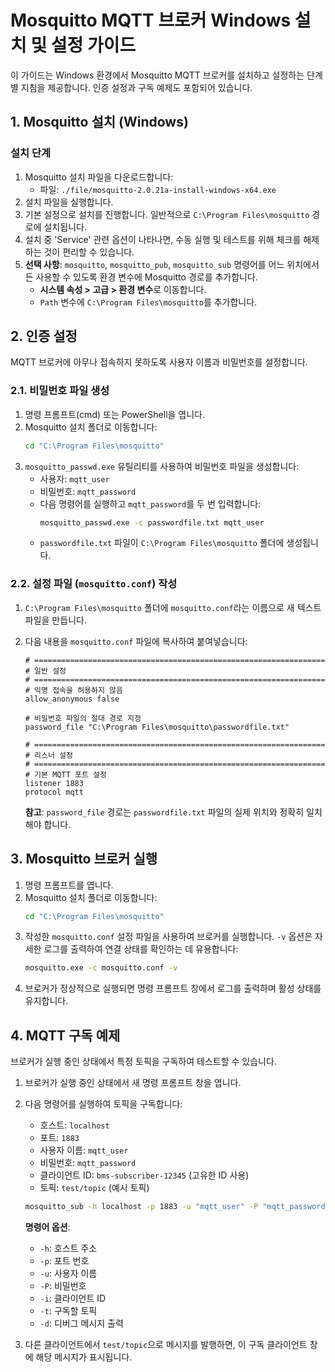 # Mosquitto MQTT 브로커 Windows 설치 및 설정 가이드

이 가이드는 Windows 환경에서 Mosquitto MQTT 브로커를 설치하고 설정하는 단계별 지침을 제공합니다. 인증 설정과 구독 예제도 포함되어 있습니다.

## 1. Mosquitto 설치 (Windows)

### 설치 단계
1. Mosquitto 설치 파일을 다운로드합니다:
   - 파일: `./file/mosquitto-2.0.21a-install-windows-x64.exe`
2. 설치 파일을 실행합니다.
3. 기본 설정으로 설치를 진행합니다. 일반적으로 `C:\Program Files\mosquitto` 경로에 설치됩니다.
4. 설치 중 'Service' 관련 옵션이 나타나면, 수동 실행 및 테스트를 위해 체크를 해제하는 것이 편리할 수 있습니다.
5. **선택 사항**: `mosquitto`, `mosquitto_pub`, `mosquitto_sub` 명령어를 어느 위치에서든 사용할 수 있도록 환경 변수에 Mosquitto 경로를 추가합니다.
   - **시스템 속성 > 고급 > 환경 변수**로 이동합니다.
   - `Path` 변수에 `C:\Program Files\mosquitto`를 추가합니다.

## 2. 인증 설정

MQTT 브로커에 아무나 접속하지 못하도록 사용자 이름과 비밀번호를 설정합니다.

### 2.1. 비밀번호 파일 생성
1. 명령 프롬프트(cmd) 또는 PowerShell을 엽니다.
2. Mosquitto 설치 폴더로 이동합니다:
   ```bash
   cd "C:\Program Files\mosquitto"
   ```
3. `mosquitto_passwd.exe` 유틸리티를 사용하여 비밀번호 파일을 생성합니다:
   - 사용자: `mqtt_user`
   - 비밀번호: `mqtt_password`
   - 다음 명령어를 실행하고 `mqtt_password`를 두 번 입력합니다:
     ```bash
     mosquitto_passwd.exe -c passwordfile.txt mqtt_user
     ```
   - `passwordfile.txt` 파일이 `C:\Program Files\mosquitto` 폴더에 생성됩니다.

### 2.2. 설정 파일 (`mosquitto.conf`) 작성
1. `C:\Program Files\mosquitto` 폴더에 `mosquitto.conf`라는 이름으로 새 텍스트 파일을 만듭니다.
2. 다음 내용을 `mosquitto.conf` 파일에 복사하여 붙여넣습니다:

   ```text
   # =================================================================
   # 일반 설정
   # =================================================================
   # 익명 접속을 허용하지 않음
   allow_anonymous false

   # 비밀번호 파일의 절대 경로 지정
   password_file "C:\Program Files\mosquitto\passwordfile.txt"

   # =================================================================
   # 리스너 설정
   # =================================================================
   # 기본 MQTT 포트 설정
   listener 1883
   protocol mqtt
   ```

   **참고**: `password_file` 경로는 `passwordfile.txt` 파일의 실제 위치와 정확히 일치해야 합니다.

## 3. Mosquitto 브로커 실행
1. 명령 프롬프트를 엽니다.
2. Mosquitto 설치 폴더로 이동합니다:
   ```bash
   cd "C:\Program Files\mosquitto"
   ```
3. 작성한 `mosquitto.conf` 설정 파일을 사용하여 브로커를 실행합니다. `-v` 옵션은 자세한 로그를 출력하여 연결 상태를 확인하는 데 유용합니다:
   ```bash
   mosquitto.exe -c mosquitto.conf -v
   ```
4. 브로커가 정상적으로 실행되면 명령 프롬프트 창에서 로그를 출력하며 활성 상태를 유지합니다.

## 4. MQTT 구독 예제
브로커가 실행 중인 상태에서 특정 토픽을 구독하여 테스트할 수 있습니다.

1. 브로커가 실행 중인 상태에서 새 명령 프롬프트 창을 엽니다.
2. 다음 명령어를 실행하여 토픽을 구독합니다:
   - 호스트: `localhost`
   - 포트: `1883`
   - 사용자 이름: `mqtt_user`
   - 비밀번호: `mqtt_password`
   - 클라이언트 ID: `bms-subscriber-12345` (고유한 ID 사용)
   - 토픽: `test/topic` (예시 토픽)

   ```bash
   mosquitto_sub -h localhost -p 1883 -u "mqtt_user" -P "mqtt_password" -i "bms-subscriber-12345" -t "test/topic" -d
   ```

   **명령어 옵션**:
   - `-h`: 호스트 주소
   - `-p`: 포트 번호
   - `-u`: 사용자 이름
   - `-P`: 비밀번호
   - `-i`: 클라이언트 ID
   - `-t`: 구독할 토픽
   - `-d`: 디버그 메시지 출력

3. 다른 클라이언트에서 `test/topic`으로 메시지를 발행하면, 이 구독 클라이언트 창에 해당 메시지가 표시됩니다.